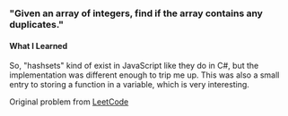 ### "Given an array of integers, find if the array contains any duplicates."

#### What I Learned
So, "hashsets" kind of exist in JavaScript like they do in C#, but the implementation was different enough to trip me up. This was also a small entry to storing a function in a variable, which is very interesting. 

Original problem from [LeetCode](https://leetcode.com/problems/contains-duplicate/)
